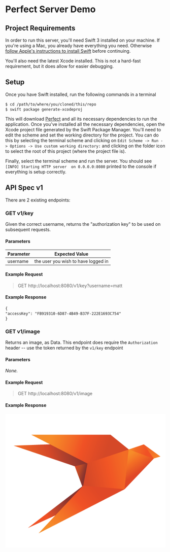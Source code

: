 # Perfect Server Demo

## Project Requirements
In order to run this server, you'll need Swift 3 installed on your machine. If you're using a Mac, you already have everything you need. Otherwise [follow Apple's instructions to install Swift](https://swift.org/getting-started/#installing-swift) before continuing.

You'll also need the latest Xcode installed. This is not a hard-fast requirement, but it does allow for easier debugging.

## Setup
Once you have Swift installed, run the following commands in a terminal
```
$ cd /path/to/where/you/cloned/this/repo
$ swift package generate-xcodeproj
```
This will download [Perfect](https://perfect.org) and all its necessary dependencies to run the application. Once you've installed all the necessary dependencies, open the Xcode project file generated by the Swift Package Manager. You'll need to edit the scheme and set the working directory for the project. You can do this by selecting the terminal scheme and clicking on `Edit Scheme -> Run -> Options -> Use custom working directory:` and clicking on the folder icon to select the root of this project (where the project file is).

Finally, select the terminal scheme and run the server. You should see `[INFO] Starting HTTP server  on 0.0.0.0:8080` printed to the console if everything is setup correctly.


## API Spec v1
There are 2 existing endpoints:


### GET v1/key
Given the correct username, returns the "authorization key" to be used on subsequent requests.

#### Parameters
| Parameter | Expected Value |
| ------------- |:-------------:|
| username | the user you wish to have logged in |

#### Example Request
>GET http://localhost:8080/v1/key?username=matt

#### Example Response
```
{
"accessKey": "FB919310-6D87-4B49-B37F-222E1693C754"
}
```

### GET v1/image
Returns an image, as Data. This endpoint does require the `Authorization` header -- use the token returned by the `v1/key` endpoint

#### Parameters
_None._

#### Example Request
>GET http://localhost:8080/v1/image

#### Example Response
![logo](webroot/perfect.png)
